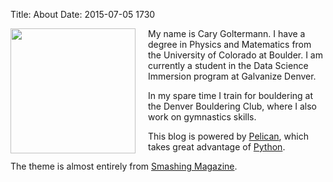Title: About
Date: 2015-07-05 1730

<img style="float: left; width: 200px; padding-right: 20px" src="/images/self.jpg">
My name is Cary Goltermann. I have a degree in Physics and Matematics from the University of Colorado at Boulder. I am currently a student in the Data Science Immersion program at Galvanize Denver. 

In my spare time I train for bouldering at the Denver Bouldering Club, where I also work on gymnastics skills.

This blog is powered by [Pelican](http://getpelican.com/), which takes great advantage of [Python](http://python.org/).

The theme is almost entirely from [Smashing Magazine](http://coding.smashingmagazine.com/2009/08/04/designing-a-html-5-layout-from-scratch/).
